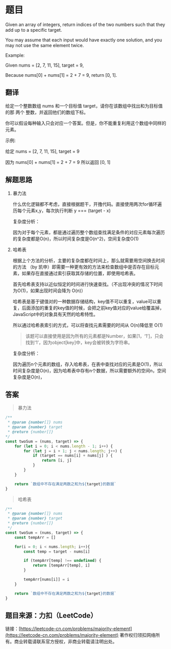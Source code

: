 # 题目

Given an array of integers, return indices of the two numbers such that they add up to a specific target.

You may assume that each input would have exactly one solution, and you may not use the same element twice.

Example:

Given nums = [2, 7, 11, 15], target = 9,

Because nums[0] + nums[1] = 2 + 7 = 9,
return [0, 1].

## 翻译

给定一个整数数组 nums 和一个目标值 target，请你在该数组中找出和为目标值的那 两个 整数，并返回他们的数组下标。

你可以假设每种输入只会对应一个答案。但是，你不能重复利用这个数组中同样的元素。

示例:

给定 nums = [2, 7, 11, 15], target = 9

因为 nums[0] + nums[1] = 2 + 7 = 9
所以返回 [0, 1]

## 解题思路

1. 暴力法

    什么优化逻辑都不考虑，直接根据题干，开撸代码。直接使用两次for循环遍历每个元素x,y，每次执行判断 y === (target - x)

    复杂度分析：

    因为对于每个元素，都是通过遍历整个数组查找满足条件的对应元素每次遍历的复杂度都是O(n)，所以时间复杂度是O(n^2)，空间复杂度O(1)

2. 哈希表

    根据上个方法的分析，主要的复杂度都在时间上，那么就需要用空间换去时间的方法 （by 凯申）即需要一种更有效的方法来检查数组中是否存在目标元素，如果存在直接通过索引获取其存储的位置，即使用哈希表。

    首先哈希表支持以近似恒定的时间进行快速查找。（不出现冲突的情况下时间为O(1)，如果出现时间会降为 O(n)）

    哈希表是基于键值对的一种数据存储结构，key值不可以重复，value可以重复，后面添加的重复的key值的时候，会把之前key值对应的value给覆盖掉，JavaScript中的对象具有天然的哈希特性。

    所以通过哈希表索引的方式，可以将查找元素需要的时间从 O(n)降低至 O(1)

    > 该题可以直接使用是因为所有的元素都是Number，如果[1，‘1’]，只会找到‘1’，因为object[key]中，key会被转换为字符串。

    复杂度分析：

    因为遍历n个元素的数组，存入哈希表，在表中查找对应的元素是O(1)，所以时间复杂度是O(n)，因为哈希表中存有n个数据，所以需要额外的空间n，空间复杂度是O(n)，

## 答案

> 暴力法

```js
/**
 * @param {number[]} nums
 * @param {number} target
 * @return {number[]}
*/
const twoSum = (nums, target) => {
    for (let i = 0; i < nums.length - 1; i++) {
        for (let j = i + 1; j < nums.length; j++) {
            if (target == nums[i] + nums[j] ) {
                return [i, j]
            }
        }
    }

    return `数组中不存在满足两数之和为${target}的数据`
}
```

> 哈希表

```js
/**
 * @param {number[]} nums
 * @param {number} target
 * @return {number[]}
 */
const twoSum = (nums, target) => {
    const tempArr = []

    for(i = 0; i < nums.length; i++){
        const temp = target - nums[i]

        if (tempArr[temp] !== undefined) {
            return [tempArr[temp], i]
        }

        tempArr[nums[i]] = i
    }

    return `数组中不存在满足两数之和为${target}的数据`
}
```

## 题目来源：力扣（LeetCode）

链接：[https://leetcode-cn.com/problems/majority-element](https://leetcode-cn.com/problems/majority-element)
著作权归领扣网络所有。商业转载请联系官方授权，非商业转载请注明出处。
